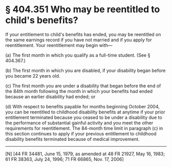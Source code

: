 # § 404.351   Who may be reentitled to child's benefits?

If your entitlement to child's benefits has ended, you may be reentitled on the same earnings record if you have not married and if you apply for reentitlement. Your reentitlement may begin with—


(a) The first month in which you qualify as a full-time student. (See § 404.367.)


(b) The first month in which you are disabled, if your disability began before you became 22 years old.


(c) The first month you are under a disability that began before the end of the 84th month following the month in which your benefits had ended because an earlier disability had ended; or


(d) With respect to benefits payable for months beginning October 2004, you can be reentitled to childhood disability benefits at anytime if your prior entitlement terminated because you ceased to be under a disability due to the performance of substantial gainful activity and you meet the other requirements for reentitlement. The 84-month time limit in paragraph (c) in this section continues to apply if your previous entitlement to childhood disability benefits terminated because of medical improvement.



---

[N] [44 FR 34481, June 15, 1979, as amended at 48 FR 21927, May 16, 1983; 61 FR 38363, July 24, 1996; 71 FR 66865, Nov. 17, 2006]




